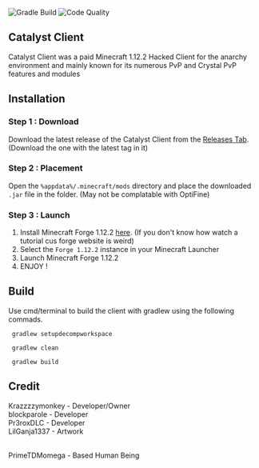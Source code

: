 ![Gradle Build](https://camo.githubusercontent.com/d0c8f0913cac484c6cc914871d6ec80ffa8b66918737bee8de49f8e3462d2d4b/68747470733a2f2f696d672e736869656c64732e696f2f6769746875622f776f726b666c6f772f7374617475732f6c616d6264612d636c69656e742f6c616d6264612f677261646c655f6275696c643f6c6f676f3d677261646c65)
![Code Quality](https://camo.githubusercontent.com/9536fbb1d96dcd7a0abfa4eb3499c09ba12b82be5113b92cf266a6cb0ea6feab/68747470733a2f2f696d672e736869656c64732e696f2f636f6465666163746f722f67726164652f6769746875622f6c616d6264612d636c69656e742f6c616d6264613f636f6c6f723d726f79616c626c7565)
## Catalyst Client
Catalyst Client was a paid Minecraft 1.12.2 Hacked Client for the anarchy environment and mainly known for its numerous PvP and Crystal PvP features and modules

## Installation
### Step 1 : Download
Download the latest release of the Catalyst Client from the [Releases Tab](https://github.com/PrimeTDMomega/Catalyst-Client/releases). (Download the one with the latest tag in it)

### Step 2 : Placement
Open the `%appdata%/.minecraft/mods` directory and place the downloaded `.jar` file in the folder. (May not be complatable with OptiFine)

### Step 3 : Launch

 1. Install Minecraft Forge 1.12.2 [here](https://files.minecraftforge.net/net/minecraftforge/forge/index_1.12.2.html). (If you don't know how watch a tutorial cus forge website is weird)
 2. Select the `Forge 1.12.2` instance in your Minecraft Launcher
 3. Launch Minecraft Forge 1.12.2
 4. ENJOY !
 
 ## Build
 Use cmd/terminal to build the client with gradlew using the following commads.
 

     gradlew setupdecompworkspace

     gradlew clean

     gradlew build 

## Credit
Krazzzzymonkey - Developer/Owner 
<br>
blockparole        - Developer
<br>
Pr3roxDLC         - Developer 
<br>
LilGanja1337      - Artwork
<br>
<br>

PrimeTDMomega - Based Human Being

